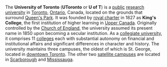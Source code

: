 The **University of Toronto** (**UToronto** or **U of T**) is a [public](https://en.wikipedia.org/wiki/Public_university "Public university") [research university](https://en.wikipedia.org/wiki/Research_university "Research university") in [Toronto](https://en.wikipedia.org/wiki/Toronto "Toronto"), [Ontario](https://en.wikipedia.org/wiki/Ontario "Ontario"), Canada, located on the grounds that surround [Queen's Park](https://en.wikipedia.org/wiki/Queen%27s_Park_(Toronto) "Queen's Park (Toronto)"). It was founded by [royal charter](https://en.wikipedia.org/wiki/Royal_charter "Royal charter") in 1827 as **King's College**, the first institution of higher learning in [Upper Canada](https://en.wikipedia.org/wiki/Upper_Canada "Upper Canada"). Originally controlled by the [Church of England](https://en.wikipedia.org/wiki/Church_of_England "Church of England"), the university assumed its present name in 1850 upon becoming a secular institution. As a [collegiate university](https://en.wikipedia.org/wiki/Collegiate_university "Collegiate university"), it comprises 11 [colleges](https://en.wikipedia.org/wiki/College "College") each with substantial autonomy on financial and institutional affairs and significant differences in character and history. The university maintains three campuses, the oldest of which is St. George, located in [downtown Toronto](https://en.wikipedia.org/wiki/Downtown_Toronto "Downtown Toronto"). The other two [satellite campuses](https://en.wikipedia.org/wiki/Satellite_campus "Satellite campus") are located in [Scarborough](https://en.wikipedia.org/wiki/University_of_Toronto_Scarborough "University of Toronto Scarborough") and [Mississauga](https://en.wikipedia.org/wiki/University_of_Toronto_Mississauga "University of Toronto Mississauga").